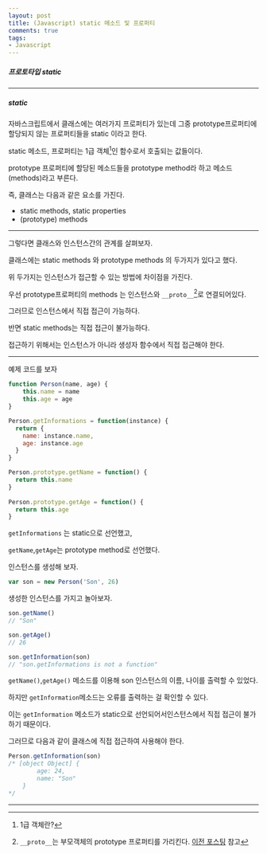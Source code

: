 ```yaml
---
layout: post
title: (Javascript) static 메소드 및 프로퍼티
comments: true
tags:
- Javascript
---
```




##### 프로토타입 static

---



##### static

자바스크립트에서 클래스에는 여러가지 프로퍼티가 있는데 그중 prototype프로퍼티에 할당되지 않는 프로퍼티들을 static 이라고 한다.

static 메소드, 프로퍼티는 1급 객체[^1]인 함수로서 호출되는 값들이다.

prototype 프로퍼티에 할당된 메소드들을 prototype method라 하고 메소드(methods)라고 부른다.



즉, 클래스는 다음과 같은 요소를 가진다.

- static methods, static properties
- (prototype) methods



---



그렇다면 클래스와 인스턴스간의 관계를 살펴보자.

클래스에는 static methods 와 prototype methods 의 두가지가 있다고 했다.

위 두가지는 인스턴스가 접근할 수 있는 방법에 차이점을 가진다.



우선 prototype프로퍼티의 methods 는 인스턴스와 `__proto__`[^2]로 연결되어있다.

그러므로 인스턴스에서 직접 접근이 가능하다.



반면 static methods는 직접 접근이 불가능하다.

접근하기 위해서는 인스턴스가 아니라 생성자 함수에서 직접 접근해야 한다.



---

예제 코드를 보자



```javascript
function Person(name, age) {
    this.name = name
    this.age = age
}

Person.getInformations = function(instance) {
  return {
    name: instance.name,
    age: instance.age
  }
}

Person.prototype.getName = function() {
  return this.name
}
 
Person.prototype.getAge = function() {
  return this.age
}
```

`getInformations` 는 static으로 선언했고,

`getName`,`getAge`는 prototype method로 선언했다.



인스턴스를 생성해 보자.

```javascript
var son = new Person('Son', 26)
```

생성한 인스턴스를 가지고 놀아보자.

```javascript
son.getName()
// "Son"

son.getAge()
// 26

son.getInformation(son)
// "son.getInformations is not a function"
```

`getName()`,`getAge()` 메소드를 이용해 son 인스턴스의 이름, 나이를 출력할 수 있었다.

하지만 `getInformation`메소드는 오류를 출력하는 걸 확인할 수 있다.

이는 `getInformation` 메소드가 static으로 선언되어서인스턴스에서 직접 접근이 불가하기 때문이다.

그러므로 다음과 같이 클래스에 직접 접근하여 사용해야 한다.

```javascript
Person.getInformation(son)
/* [object Object] {
  		age: 24,
  		name: "Son"
	}
*/
```



___

[^1]: 1급 객체란?
[^2]: `__proto__`는 부모객체의 prototype 프로퍼티를 가리킨다. [이전 포스팅](https://jaeworld.github.io/Javascript-Flow-7/) 참고
